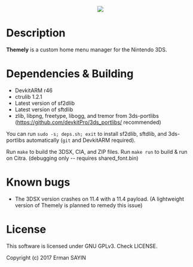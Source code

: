 <p align="center"><img src="https://github.com/ErmanSayin/Themely/raw/master/meta/banner_3ds.png"/></p>

# Description

**Themely** is a custom home menu manager for the Nintendo 3DS.

# Dependencies & Building

- DevkitARM r46
- ctrulib 1.2.1
- Latest version of sf2dlib
- Latest version of sftdlib
- zlib, libpng, freetype, libogg, and tremor from 3ds-portlibs (https://github.com/devkitPro/3ds_portlibs/ recommended)

You can run `sudo -s; deps.sh; exit` to install sf2dlib, sftdlib, and 3ds-portlibs automatically (`git` and DevkitARM required).

Run `make` to build the 3DSX, CIA, and ZIP files.
Run `make run` to build & run on Citra. (debugging only -- requires shared_font.bin)

# Known bugs

- The 3DSX version crashes on 11.4 with a 11.4 payload. (A lightweight version of Themely is planned to remedy this issue)

# License

This software is licensed under GNU GPLv3. Check LICENSE.

Copyright (c) 2017 Erman SAYIN
